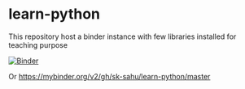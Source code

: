 # learn-python
This repository host a binder instance with few libraries installed for teaching purpose  

[![Binder](https://mybinder.org/badge_logo.svg)](https://mybinder.org/v2/gh/sk-sahu/learn-python/master?filepath=new.ipynb)

Or https://mybinder.org/v2/gh/sk-sahu/learn-python/master
